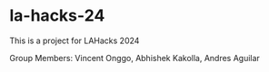 # la-hacks-24
This is a project for LAHacks 2024

Group Members:
Vincent Onggo,
Abhishek Kakolla,
Andres Aguilar
